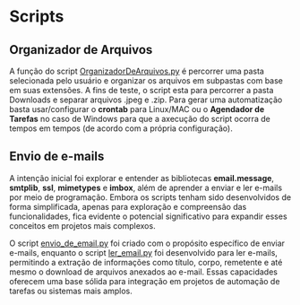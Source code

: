 # Scripts

## Organizador de Arquivos

A função do script [OrganizadorDeArquivos.py](/Scripts/Automacao%20Tarefas/Organizar%20pastas/OrganizadorDeArquivos.py) é percorrer uma pasta selecionada pelo usuário e organizar os arquivos em subpastas com base em suas extensões. A fins de teste, o script esta para percorrer a pasta Downloads e separar arquivos .jpeg e .zip. Para gerar uma automatização basta usar/configurar o **crontab** para Linux/MAC ou o **Agendador de Tarefas** no caso de Windows para que a axecução do script ocorra de tempos em tempos (de acordo com a própria configuração).

## Envio de e-mails

A intenção inicial foi explorar e entender as bibliotecas **email.message**, **smtplib**, **ssl**, **mimetypes** e **imbox**, além de aprender a enviar e ler e-mails por meio de programação. Embora os scripts tenham sido desenvolvidos de forma simplificada, apenas para exploração e compreensão das funcionalidades, fica evidente o potencial significativo para expandir esses conceitos em projetos mais complexos.

O script [envio_de_email.py](/Scripts/Automacao%20Tarefas/E-mail/envio_de_email.py) foi criado com o propósito específico de enviar e-mails, enquanto o script [ler_email.py](/Scripts/Automacao%20Tarefas/E-mail/ler_email.py) foi desenvolvido para ler e-mails, permitindo a extração de informações como título, corpo, remetente e até mesmo o download de arquivos anexados ao e-mail. Essas capacidades oferecem uma base sólida para integração em projetos de automação de tarefas ou sistemas mais amplos.
